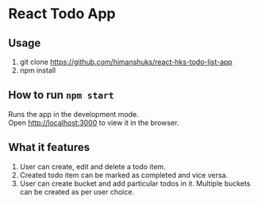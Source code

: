 # React Todo App

## Usage

1. git clone https://github.com/himanshuks/react-hks-todo-list-app
2. npm install

## How to run `npm start`

Runs the app in the development mode.<br />
Open [http://localhost:3000](http://localhost:3000) to view it in the browser.

## What it features

1. User can create, edit and delete a todo item.
2. Created todo item can be marked as completed and vice versa.
3. User can create bucket and add particular todos in it. Multiple buckets can be created as per user choice.
